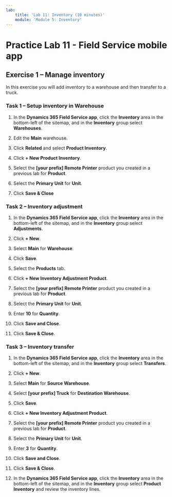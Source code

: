 ```yaml
---
lab:
    title: 'Lab 11: Inventory (10 minutes)'
    module: 'Module 5: Inventory'
---
```


# Practice Lab 11 - Field Service mobile app

## Exercise 1 – Manage inventory

In this exercise you will add inventory to a warehouse and then transfer to a truck.

### Task 1 – Setup inventory in Warehouse

1. In the **Dynamics 365 Field Service app**, click the **Inventory** area in the bottom-left of the sitemap, and in the **Inventory** group select **Warehouses**.

1. Edit the **Main** warehouse.

1. Click **Related** and select **Product Inventory**.

1. Click **+ New Product Inventory**.

1. Select the **[your prefix] Remote Printer** product you created in a previous lab for **Product**.

1. Select the **Primary Unit** for **Unit**.

1. Click **Save & Close**

### Task 2 – Inventory adjustment

1. In the **Dynamics 365 Field Service app**, click the **Inventory** area in the bottom-left of the sitemap, and in the **Inventory** group select **Adjustments**.

1. Click **+ New**.

1. Select **Main** for **Warehouse**.

1. Click **Save**.

1. Select the **Products** tab.

1. Click **+ New Inventory Adjustment Product**.

1. Select the **[your prefix] Remote Printer** product you created in a previous lab for **Product**.

1. Select the **Primary Unit** for **Unit**.

1. Enter **10** for **Quantity**.

1. Click **Save and Close**.

1. Click **Save & Close**.

### Task 3 – Inventory transfer

1. In the **Dynamics 365 Field Service app**, click the **Inventory** area in the bottom-left of the sitemap, and in the **Inventory** group select **Transfers**.

1. Click **+ New**.

1. Select **Main** for **Source Warehouse**.

1. Select **[your prefix] Truck** for **Destination Warehouse**.

1. Click **Save**.

1. Click **+ New Inventory Adjustment Product**.

1. Select the **[your prefix] Remote Printer** product you created in a previous lab for **Product**.

1. Select the **Primary Unit** for **Unit**.

1. Enter **3** for **Quantity**.

1. Click **Save and Close**.

1. Click **Save & Close**.

1. In the **Dynamics 365 Field Service app**, click the **Inventory** area in the bottom-left of the sitemap, and in the **Inventory** group select **Product Inventory** and review the inventory lines.

